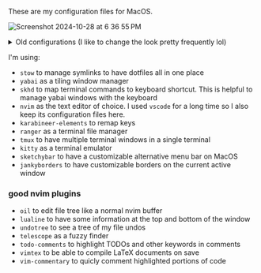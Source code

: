 These are my configuration files for MacOS.

![Screenshot 2024-10-28 at 6 36 55 PM](https://github.com/user-attachments/assets/d7f714d5-3eda-44ee-ab0d-889c66e1c84e)


<details>
  <summary>Old configurations (I like to change the look pretty frequently lol)</summary>
  
  <img src="https://github.com/DomizianoScarcelli/dotfiles/assets/44399141/250b4576-e828-48ae-8f3b-7b6c43bdfdb1" />
  
  <img src="https://github.com/DomizianoScarcelli/dotfiles/assets/44399141/1831e63b-4f00-4e1d-9772-419afb83bae0" />
  
  <img src="https://github.com/DomizianoScarcelli/dotfiles/assets/44399141/70db3cb2-14ed-4e0e-bdf9-30829b27d955" />
</details>

I'm using:
- `stow` to manage symlinks to have dotfiles all in one place
- `yabai` as a tiling window manager
- `skhd` to map terminal commands to keyboard shortcut. This is helpful to manage yabai windows with the keyboard
- `nvim` as the text editor of choice. I used `vscode` for a long time so I also keep its configuration files here.
- `karabineer-elements` to remap keys
- `ranger` as a terminal file manager
- `tmux` to have multiple terminal windows in a single terminal
- `kitty` as a terminal emulator
- `sketchybar` to have a customizable alternative menu bar on MacOS
- `jankyborders` to have customizable borders on the current active window

### good nvim plugins

- `oil` to edit file tree like a normal nvim buffer
- `lualine` to have some information at the top and bottom of the window
- `undotree` to see a tree of my file undos
- `telescope` as a fuzzy finder
- `todo-comments` to highlight TODOs and other keywords in comments
- `vimtex` to be able to compile LaTeX documents on save
- `vim-commentary` to quicly comment highlighted portions of code

